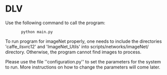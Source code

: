 # DLV


Use the following command to call the program: 

           python main.py

To run program for imageNet properly, one needs to include the directories 'caffe_ilsvrc12' and 'ImageNet_Utils' into scripts/networks/imageNet/ directory. Otherwise, the program cannot find images to process. 

Please use the file ''configuration.py'' to set the parameters for the system to run. More instructions on how to change the parameters will come later. 


